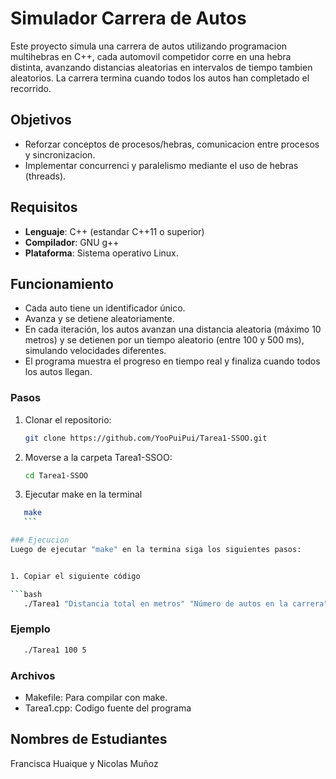 # Simulador Carrera de Autos

Este proyecto simula una carrera de autos utilizando programacion multihebras en C++,
cada automovil competidor corre en una hebra distinta, avanzando distancias aleatorias en intervalos de tiempo
tambien aleatorios. La carrera termina cuando todos los autos han completado el recorrido.

## Objetivos
- Reforzar conceptos de procesos/hebras, comunicacion entre procesos y sincronizacion.
- Implementar concurrenci y paralelismo mediante el uso de hebras (threads).

## Requisitos
- **Lenguaje**: C++ (estandar C++11 o superior)
- **Compilador**: GNU g++
- **Plataforma**: Sistema operativo Linux.

## Funcionamiento
- Cada auto tiene un identificador único.
- Avanza y se detiene aleatoriamente.
- En cada iteración, los autos avanzan una distancia aleatoria (máximo 10 metros) y se detienen por 
  un tiempo aleatorio (entre 100 y 500 ms), simulando velocidades diferentes.
- El programa muestra el progreso en tiempo real y finaliza cuando todos los autos llegan.

### Pasos 

1. Clonar el repositorio:

    ```bash
    git clone https://github.com/YooPuiPui/Tarea1-SSOO.git
    ```

2. Moverse a la carpeta Tarea1-SSOO:
    ```bash
    cd Tarea1-SSOO
    ```
   
3. Ejecutar make en la terminal
 ```bash
    make
    ```

### Ejecucion
Luego de ejecutar "make" en la termina siga los siguientes pasos:


1. Copiar el siguiente código

 ```bash
    ./Tarea1 "Distancia total en metros" "Número de autos en la carrera"
 ```

### Ejemplo
 ```bash
    ./Tarea1 100 5
 ``` 
### Archivos
- Makefile: Para compilar con make.
- Tarea1.cpp: Codigo fuente del programa

## Nombres de Estudiantes

Francisca Huaique y Nicolas Muñoz

